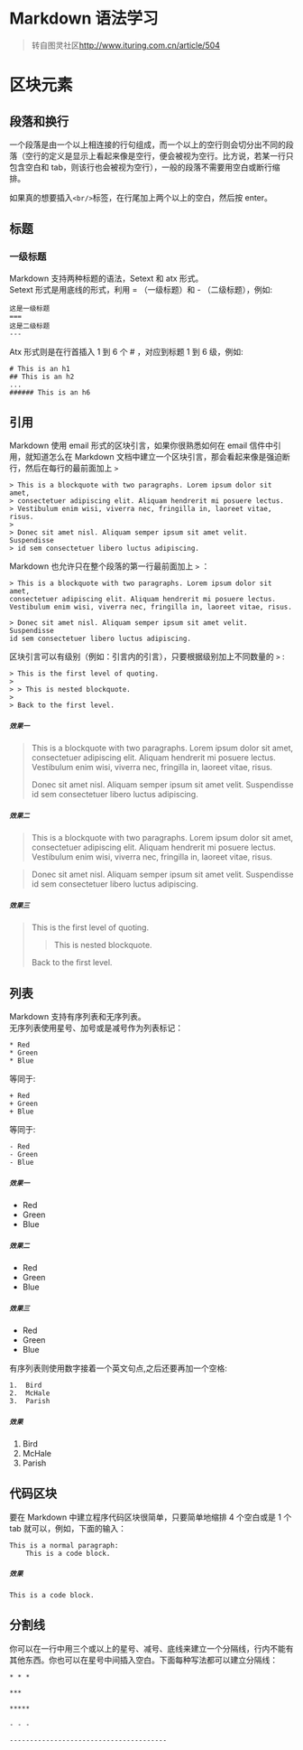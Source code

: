 Markdown 语法学习
===

> 转自图灵社区<http://www.ituring.com.cn/article/504>  

# 区块元素

## 段落和换行

一个段落是由一个以上相连接的行句组成，而一个以上的空行则会切分出不同的段落（空行的定义是显示上看起来像是空行，便会被视为空行。比方说，若某一行只包含空白和 tab，则该行也会被视为空行），一般的段落不需要用空白或断行缩排。  

如果真的想要插入`<br/>`标签，在行尾加上两个以上的空白，然后按 enter。

## 标题

### 一级标题

Markdown 支持两种标题的语法，Setext 和 atx 形式。  
Setext 形式是用底线的形式，利用 = （一级标题）和 - （二级标题），例如:  

```
这是一级标题  
===  
这是二级标题  
---  
```

Atx 形式则是在行首插入 1 到 6 个 # ，对应到标题 1 到 6 级，例如:  
```
# This is an h1
## This is an h2
...
###### This is an h6
```
## 引用
Markdown 使用 email 形式的区块引言，如果你很熟悉如何在 email 信件中引用，就知道怎么在 Markdown 文档中建立一个区块引言，那会看起来像是强迫断行，然后在每行的最前面加上 `>`  
```
> This is a blockquote with two paragraphs. Lorem ipsum dolor sit amet,  
> consectetuer adipiscing elit. Aliquam hendrerit mi posuere lectus.  
> Vestibulum enim wisi, viverra nec, fringilla in, laoreet vitae, risus.  
>  
> Donec sit amet nisl. Aliquam semper ipsum sit amet velit. Suspendisse  
> id sem consectetuer libero luctus adipiscing.
```

Markdown 也允许只在整个段落的第一行最前面加上 `>` ：
```
> This is a blockquote with two paragraphs. Lorem ipsum dolor sit amet,
consectetuer adipiscing elit. Aliquam hendrerit mi posuere lectus.
Vestibulum enim wisi, viverra nec, fringilla in, laoreet vitae, risus.

> Donec sit amet nisl. Aliquam semper ipsum sit amet velit. Suspendisse
id sem consectetuer libero luctus adipiscing.
```
区块引言可以有级别（例如：引言内的引言），只要根据级别加上不同数量的 `>` : 
```
> This is the first level of quoting.  
>
> > This is nested blockquote.  
>  
> Back to the first level.  
```
##### `效果一`

> This is a blockquote with two paragraphs. Lorem ipsum dolor sit amet,  
> consectetuer adipiscing elit. Aliquam hendrerit mi posuere lectus.  
> Vestibulum enim wisi, viverra nec, fringilla in, laoreet vitae, risus.  
>  
> Donec sit amet nisl. Aliquam semper ipsum sit amet velit. Suspendisse  
> id sem consectetuer libero luctus adipiscing.  

##### `效果二`  

> This is a blockquote with two paragraphs. Lorem ipsum dolor sit amet,
consectetuer adipiscing elit. Aliquam hendrerit mi posuere lectus.
Vestibulum enim wisi, viverra nec, fringilla in, laoreet vitae, risus.

> Donec sit amet nisl. Aliquam semper ipsum sit amet velit. Suspendisse
id sem consectetuer libero luctus adipiscing.

##### `效果三`

> This is the first level of quoting.  
>
> > This is nested blockquote.  
>  
> Back to the first level. 

## 列表

Markdown 支持有序列表和无序列表。  
无序列表使用星号、加号或是减号作为列表标记：  
```
* Red  
* Green  
* Blue
```
等同于:  
```
+ Red  
+ Green  
+ Blue
```
等同于:  
```
- Red  
- Green  
- Blue
```

##### `效果一`

* Red  
* Green  
* Blue  

##### `效果二`

+ Red  
+ Green  
+ Blue  

##### `效果三`

- Red  
- Green  
- Blue  

有序列表则使用数字接着一个英文句点,之后还要再加一个空格:
```
1.  Bird  
2.  McHale  
3.  Parish  
```

##### `效果`

1.  Bird  
2.  McHale  
3.  Parish 

## 代码区块

要在 Markdown 中建立程序代码区块很简单，只要简单地缩排 4 个空白或是 1 个 tab 就可以，例如，下面的输入：  
```
This is a normal paragraph:
	This is a code block.
```

##### `效果`

	This is a code block.  

## 分割线

你可以在一行中用三个或以上的星号、减号、底线来建立一个分隔线，行内不能有其他东西。你也可以在星号中间插入空白。下面每种写法都可以建立分隔线：  
```
* * *  
  
***  
  
*****  
  
- - -  
  
---------------------------------------  
```

